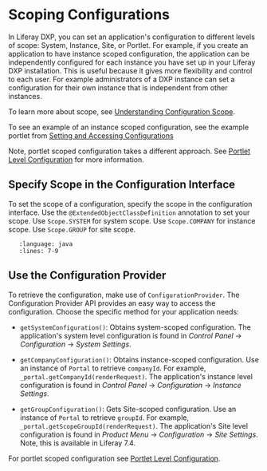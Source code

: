 # Scoping Configurations

In Liferay DXP, you can set an application's configuration to different levels of scope: System, Instance, Site, or Portlet. For example, if you create an application to have instance scoped configuration, the application can be independently configured for each instance you have set up in your Liferay DXP installation. This is useful because it gives more flexibility and control to each user. For example administrators of a DXP instance can set a configuration for their own instance that is independent from other instances. 

To learn more about scope, see [Understanding Configuration Scope](../../../system-administration/configuring-liferay/understanding-configuration-scope.md).

To see an example of an instance scoped configuration, see the example portlet from [Setting and Accessing Configurations](./setting-and-accessing-configurations.md)

Note, portlet scoped configuration takes a different approach. See [Portlet Level Configuration](./portlet-level-configuration.md) for more information.

## Specify Scope in the Configuration Interface

To set the scope of a configuration, specify the scope in the configuration interface. Use the `@ExtendedObjectClassDefinition` annotation to set your scope. Use `Scope.SYSTEM` for system scope. Use `Scope.COMPANY` for instance scope. Use `Scope.GROUP` for site scope. 

```{literalinclude} ./scoping-configurations/resources/liferay-n2f3.zip/n2f3-web/src/main/java/com/acme/n2f3/web/internal/configuration/N2F3WebConfiguration.java
   :language: java
   :lines: 7-9
```

## Use the Configuration Provider

To retrieve the configuration, make use of `ConfigurationProvider`. The Configuration Provider API provides an easy way to access the configuration. Choose the specific method for your application needs:

* `getSystemConfiguration()`: Obtains system-scoped configuration. The application's system level configuration is found in *Control Panel* &rarr; *Configuration* &rarr; *System Settings*.

* `getCompanyConfiguration()`: Obtains instance-scoped configuration. Use an instance of `Portal` to retrieve `companyId`. For example, `_portal.getCompanyId(renderRequest)`. The application's instance level configuration is found in *Control Panel* &rarr; *Configuration* &rarr; *Instance Settings*.

* `getGroupConfiguration()`: Gets Site-scoped configuration. Use an instance of `Portal` to retrieve `groupId`. For example, `_portal.getScopeGroupId(renderRequest)`. The application's Site level configuration is found in *Product Menu* &rarr; *Configuration* &rarr; *Site Settings*. Note, this is available in Liferay 7.4.

For portlet scoped configuration see [Portlet Level Configuration](./portlet-level-configuration.md).

